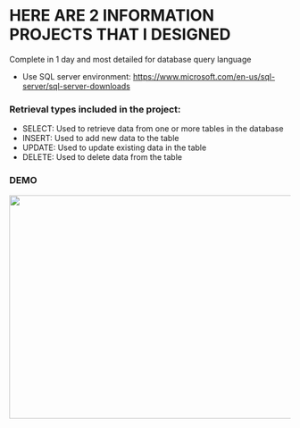 
# HERE ARE 2 INFORMATION PROJECTS THAT I DESIGNED

Complete in 1 day and most detailed for database query language

- Use SQL server environment: https://www.microsoft.com/en-us/sql-server/sql-server-downloads


 ### Retrieval types included in the project:
 
- SELECT: Used to retrieve data from one or more tables in the database 
- INSERT: Used to add new data to the table
- UPDATE: Used to update existing data in the table 
- DELETE: Used to delete data from the table

### DEMO 
<img src="https://github.com/Dryuuu/Project-management-query/assets/118073917/b9f90af8-1d35-4b8d-83eb-4a3180add540" alt="" width="600" height="400">






